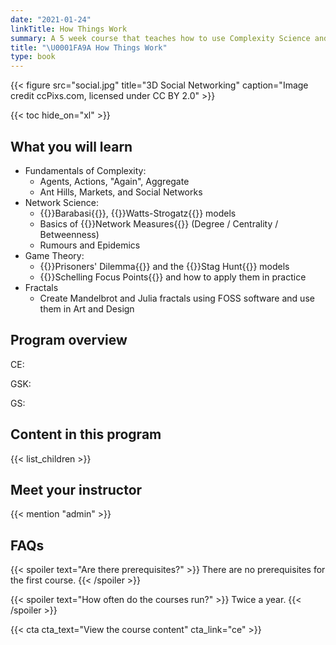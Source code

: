 ```yaml
---
date: "2021-01-24"
linkTitle: How Things Work
summary: A 5 week course that teaches how to use Complexity Science and apply it to real life.
title: "\U0001FA9A How Things Work"
type: book
---
```


{{< figure src="social.jpg" title="3D Social Networking" caption="Image credit ccPixs.com, licensed under CC BY 2.0" >}}


{{< toc hide_on="xl" >}}

## What you will learn

- Fundamentals of Complexity: 
  + Agents, Actions, "Again", Aggregate
  + Ant Hills, Markets, and Social Networks
- Network Science:
  + {{<hl>}}Barabasi{{</hl>}}, {{<hl>}}Watts-Strogatz{{</hl>}} models
  + Basics of {{<hl>}}Network Measures{{</hl>}} (Degree / Centrality / Betweenness)
  + Rumours and Epidemics
- Game Theory: 
  + {{<hl>}}Prisoners' Dilemma{{</hl>}} and the {{<hl>}}Stag Hunt{{</hl>}} models
  + {{<hl>}}Schelling Focus Points{{</hl>}} and how to apply them in practice
- Fractals
  + Create Mandelbrot and Julia fractals using FOSS software and use them in Art and Design

## Program overview

CE:


GSK:


GS:


## Content in this program

{{< list_children >}}

## Meet your instructor

{{< mention "admin" >}}

## FAQs

{{< spoiler text="Are there prerequisites?" >}}
There are no prerequisites for the first course.
{{< /spoiler >}}

{{< spoiler text="How often do the courses run?" >}}
Twice a year.
{{< /spoiler >}}

{{< cta cta_text="View the course content" cta_link="ce" >}}
